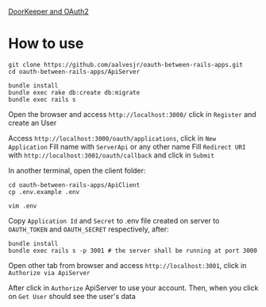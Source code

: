 [DoorKeeper and OAuth2](https://www.sitepoint.com/getting-started-with-doorkeeper-and-oauth-2-0/)

# How to use

```
git clone https://github.com/aalvesjr/oauth-between-rails-apps.git
cd oauth-between-rails-apps/ApiServer

bundle install
bundle exec rake db:create db:migrate
bundle exec rails s
```

Open the browser and access `http://localhost:3000/` click in `Register` and create an User

Access `http://localhost:3000/oauth/applications`, click in `New Application`
Fill name with `ServerApi` or any other name
Fill `Redirect URI` with `http://localhost:3001/oauth/callback` and click in `Submit`

In another terminal, open the client folder:

```
cd oauth-between-rails-apps/ApiClient
cp .env.example .env

vim .env
```

Copy `Application Id` and `Secret` to .env file created on server to `OAUTH_TOKEN` and `OAUTH_SECRET` respectively,
after:

```
bundle install
bundle exec rails s -p 3001 # the server shall be running at port 3000
```

Open other tab from browser and access `http://localhost:3001`, click in `Authorize via ApiServer`

After click in `Authorize` ApiServer to use your account.
Then, when you click on `Get User` should see the user's data
